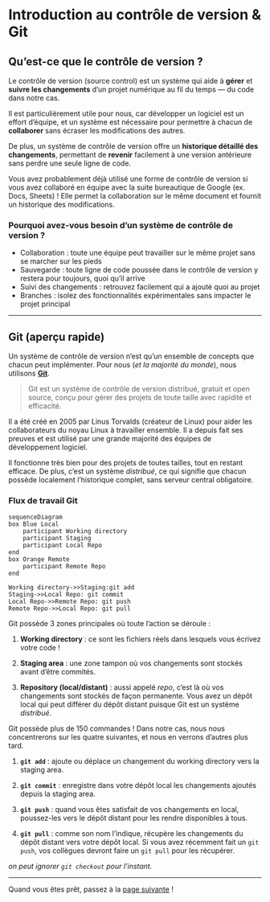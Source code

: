 # Introduction au contrôle de version & Git

## Qu’est-ce que le contrôle de version ?

Le contrôle de version (source control) est un système qui aide à **gérer** et **suivre les changements** d’un projet numérique au fil du temps — du code dans notre cas.

Il est particulièrement utile pour nous, car développer un logiciel est un effort d’équipe, et un système est nécessaire pour permettre à chacun de **collaborer** sans écraser les modifications des autres.

De plus, un système de contrôle de version offre un **historique détaillé des changements**, permettant de **revenir** facilement à une version antérieure sans perdre une seule ligne de code.

Vous avez probablement déjà utilisé une forme de contrôle de version si vous avez collaboré en équipe avec la suite bureautique de Google (ex. Docs, Sheets) ! Elle permet la collaboration sur le même document et fournit un historique des modifications.

### Pourquoi avez-vous besoin d’un système de contrôle de version ?

- Collaboration : toute une équipe peut travailler sur le même projet sans se marcher sur les pieds
- Sauvegarde : toute ligne de code poussée dans le contrôle de version y restera pour toujours, quoi qu’il arrive
- Suivi des changements : retrouvez facilement qui a ajouté quoi au projet
- Branches : isolez des fonctionnalités expérimentales sans impacter le projet principal

---

## Git (aperçu rapide)

Un système de contrôle de version n’est qu’un ensemble de concepts que chacun peut implémenter. Pour nous (*et la majorité du monde*), nous utilisons [**Git**](https://git-scm.com/).
> Git est un système de contrôle de version distribué, gratuit et open source, conçu pour gérer des projets de toute taille avec rapidité et efficacité.

Il a été créé en 2005 par Linus Torvalds (créateur de Linux) pour aider les collaborateurs du noyau Linux à travailler ensemble. Il a depuis fait ses preuves et est utilisé par une grande majorité des équipes de développement logiciel.

Il fonctionne très bien pour des projets de toutes tailles, tout en restant efficace. De plus, c’est un système *distribué*, ce qui signifie que chacun possède localement l’historique complet, sans serveur central obligatoire.

### Flux de travail Git

```mermaid
sequenceDiagram
box Blue Local
    participant Working directory
    participant Staging
    participant Local Repo
end
box Orange Remote
    participant Remote Repo
end

Working directory->>Staging:git add
Staging->>Local Repo: git commit
Local Repo->>Remote Repo: git push
Remote Repo->>Local Repo: git pull
```

Git possède 3 zones principales où toute l’action se déroule :

1. **Working directory** : ce sont les fichiers réels dans lesquels vous écrivez votre code !

2. **Staging area** : une zone tampon où vos changements sont stockés avant d’être commités.

3. **Repository (local/distant)** : aussi appelé *repo*, c’est là où vos changements sont stockés de façon permanente. Vous avez un dépôt local qui peut différer du dépôt distant puisque Git est un système *distribué*.

Git possède plus de 150 commandes ! Dans notre cas, nous nous concentrerons sur les quatre suivantes, et nous en verrons d’autres plus tard.

1. **`git add`** : ajoute ou déplace un changement du working directory vers la staging area.

2. **`git commit`** : enregistre dans votre dépôt local les changements ajoutés depuis la staging area.

3. **`git push`** : quand vous êtes satisfait de vos changements en local, poussez-les vers le dépôt distant pour les rendre disponibles à tous.

4. **`git pull`** : comme son nom l’indique, récupère les changements du dépôt distant vers votre dépôt local. Si vous avez récemment fait un `git push`, vos collègues devront faire un `git pull` pour les récupérer.

*on peut ignorer `git checkout` pour l’instant.*

---

Quand vous êtes prêt, passez à la [page suivante](intro_github.md) !
